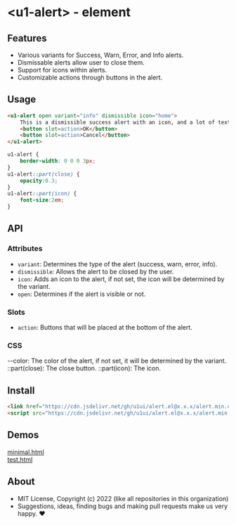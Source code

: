 # &lt;u1-alert&gt; - element


## Features

- Various variants for Success, Warn, Error, and Info alerts.
- Dismissable alerts allow user to close them.
- Support for icons within alerts.
- Customizable actions through buttons in the alert.

## Usage

```html
<u1-alert open variant="info" dismissible icon="home">
    This is a dismissible success alert with an icon, and a lot of text to make it wrap. More text to make it wrap and just more and more
    <button slot=action>OK</button>
    <button slot=action>Cancel</button>
</u1-alert>
```

```css
u1-alert {
    border-width: 0 0 0 3px;
}
u1-alert::part(close) {
    opacity:0.3;
}
u1-alert::part(icon) {
    font-size:2em;
}
```

## API

### Attributes

- `variant`: Determines the type of the alert (success, warn, error, info).
- `dismissible`: Allows the alert to be closed by the user.
- `icon`: Adds an icon to the alert, if not set, the icon will be determined by the variant.
- `open`: Determines if the alert is visible or not.

### Slots

- `action`: Buttons that will be placed at the bottom of the alert.

### CSS

--color: The color of the alert, if not set, it will be determined by the variant.
::part(close): The close button.
::part(icon): The icon.


## Install

```html
<link href="https://cdn.jsdelivr.net/gh/u1ui/alert.el@x.x.x/alert.min.css" rel=stylesheet>
<script src="https://cdn.jsdelivr.net/gh/u1ui/alert.el@x.x.x/alert.min.js" type=module></script>
```

## Demos

[minimal.html](http://gcdn.li/u1ui/alert.el@main/tests/minimal.html)  
[test.html](http://gcdn.li/u1ui/alert.el@main/tests/test.html)  


## About

- MIT License, Copyright (c) 2022 <u1> (like all repositories in this organization) <br>
- Suggestions, ideas, finding bugs and making pull requests make us very happy. ♥

